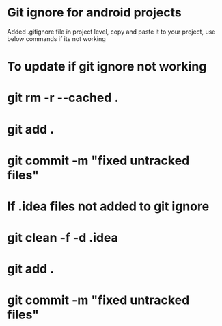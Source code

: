 # Git ignore for android projects
Added .gitignore file in project level, copy and paste it to your project, use below commands if its not working 


 # To update if git ignore not working 
 # git rm -r --cached .
 # git add .
 # git commit -m "fixed untracked files"
 
 # If .idea files not added to git ignore
 # git clean -f -d .idea
 # git add .
 # git commit -m "fixed untracked files"
 

